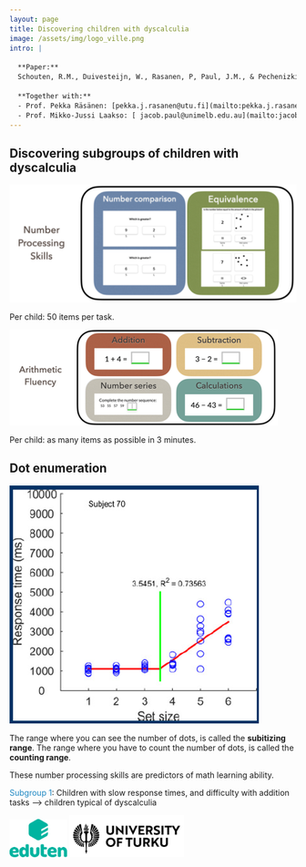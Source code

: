 ```yaml
---
layout: page
title: Discovering children with dyscalculia
image: /assets/img/logo_ville.png
intro: |

  **Paper:** 
  Schouten, R.M., Duivesteijn, W., Rasanen, P, Paul, J.M., & Pechenizkiy, M. (2024) [Exceptional Subitizing Patterns: Exploring Mathematical Abilities of Finnish Primary School Children with Piecewise Linear Regression.](https://rianneschouten.github.io/pdfs/FUNA_ECMLPKDD_2024.pdf) In: Proceedings of the European Conference on Machine Learning and Principles and Practice of Knowledge Discovery in Databases (ECML PKDD), pp. 66-82.]

  **Together with:**
  - Prof. Pekka Räsänen: [pekka.j.rasanen@utu.fi](mailto:pekka.j.rasanen@utu.fi)
  - Prof. Mikko-Jussi Laakso: [ jacob.paul@unimelb.edu.au](mailto:jacob.paul@unimelb.edu.au)
---
```


## Discovering subgroups of children with dyscalculia

<div class="image-text-block">
  <img src="/assets/img/algebrakit1.png" alt="Algebrakit1 image" class="responsive-inline-img" />
  <div>
    <p> Per child: 50 items per task. </p>
  </div>
</div>

<div class="image-text-block">
  <img src="/assets/img/algebrakit3.png" alt="Algebrakit3 image" class="responsive-inline-img" />
  <div>
    <p> Per child: as many items as possible in 3 minutes. </p>
  </div>
</div>

## Dot enumeration

<div class="image-text-block">
  <img src="/assets/img/algebrakit4.png" alt="Algebrakit4 image" class="responsive-inline-img" />
  <div style="flex: 1; min-width: 0;">
    <p>The range where you can see the number of dots, is called the <strong>subitizing range</strong>. The range where you have to count the number of dots, is called the <strong>counting range</strong>.</p>
    <p>These number processing skills are predictors of math learning ability.</p>
    <p><span style="color: #1d87c2;">Subgroup 1</span>: Children with slow response times, and difficulty with addition tasks --> children typical of dyscalculia</p>
  </div>
</div>

<img src="/assets/img/logo_eduten.png" alt="Logo Eduten" style="max-width: 20%;"/>
<img src="/assets/img/logo_turku.svg" alt="Logo Turku" style="max-width: 40%;"/>
